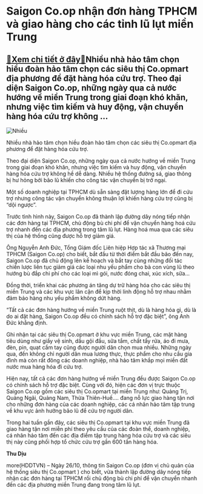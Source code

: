 Saigon Co.op nhận đơn hàng TPHCM và giao hàng cho các tỉnh lũ lụt miền Trung
============================================================================

[:gift:Xem chi tiết ở đây:gift:](https://hddtvn.com/saigon-co-op-nhan-don-hang-tphcm-va-giao-hang-cho-cac-tinh-lu-lut-mien-trung/)Nhiều nhà hảo tâm chọn hiều đoàn hảo tâm chọn các siêu thị Co.opmart địa phương để đặt hàng hóa cứu trợ. Theo đại diện Saigon Co.op, những ngày qua cả nước hướng về miền Trung trong giai đoạn khó khăn, nhưng việc tìm kiếm và huy động, vận chuyển hàng hóa cứu trợ không …
------------------------------------------------------------------------------------------------------------------------------------------------------------------------------------------------------------------------------------------------------------------------------





![Nhiều ](https://hddtvn.com/wp-content/uploads/2021/01/3558_NhiYu_Yoan_hYo_tam_chYn_cac_sieu_thY_Co.opmart_YYa_phYYng_YY_YYt_hang_hoa_cYu_trY_3.jpg "Nhiều ")


Nhiều nhà hảo tâm chọn hiều đoàn hảo tâm chọn các siêu thị Co.opmart địa phương để đặt hàng hóa cứu trợ.



Theo đại diện Saigon Co.op, những ngày qua cả nước hướng về miền Trung trong giai đoạn khó khăn, nhưng việc tìm kiếm và huy động, vận chuyển hàng hóa cứu trợ không hề dễ dàng. Nhiều hệ thống đường sá, giao thông bị hư hỏng bởi bão lũ khiến cho công tác vận chuyển bị trở ngại.


Một số doanh nghiệp tại TPHCM dù sẵn sàng đặt lượng hàng lớn để đi cứu trợ nhưng công tác vận chuyển không thuận lợi khiến hàng cứu trợ cũng bị “dội ngược”.


Trước tình hình này, Saigon Co.op đã thành lập đường dây nóng tiếp nhận các đơn hàng tại TPHCM, chủ động bù chi phí để vận chuyển hàng hoá cứu trợ nhanh đến các địa phương trong tâm lũ lụt. Hàng hoá mua qua các siêu thị của hệ thống cũng được hỗ trợ giảm giá.


Ông Nguyễn Anh Đức, Tổng Giám đốc Liên hiệp Hợp tác xã Thương mại TPHCM (Saigon Co.op) cho biết, bắt đầu từ thời điểm bắt đầu bão đến nay, Saigon Co.op đã chủ động lên kế hoạch và bắt tay cùng những đối tác chiến lược liên tục giảm giá các loại nhu yếu phẩm cho bà con vùng lũ theo hướng bù đắp chi phí cho các loại mì gói, nước đóng chai, xúc xích, sữa…


Đồng thời, triển khai các phương án tăng dự trữ hàng hóa cho các siêu thị miền Trung và các khu vực lân cận để kịp thời linh động hỗ trợ nhau nhằm đảm bảo hàng nhu yếu phẩm không dứt hàng.


“Tất cả các đơn hàng hướng về miền Trung ruột thịt, dù là hàng hóa gì, dù là do ai đặt hàng, Saigon Co.op đều có chính sách hỗ trợ đặc biệt”, ông Anh Đức khẳng định.


Ghi nhận tại các siêu thị Co.opmart ở khu vực miền Trung, các mặt hàng tiêu dùng như giấy vệ sinh, dầu gội đầu, sữa tắm, chất tẩy rửa, áo đi mưa, đèn, pin, quạt cầm tay cũng được người dân chọn mua nhiều. Những ngày qua, đến không chỉ người dân mua lương thực, thực phẩm cho nhu cầu gia đình mà còn rất đông các doanh nghiệp, nhà hảo tâm khắp mọi miền đất nước mua hàng hóa đi cứu trợ.


Hiện nay, tất cả các đơn hàng hướng về miền Trung đều được Saigon Co.op có chính sách hỗ trợ đặc biệt. Cùng với đó, hiện các đơn vị trực thuộc Saigon Co.op gồm các siêu thị Co.opmart tại miền Trung như: Quảng Trị, Quảng Ngãi, Quảng Nam, Thừa Thiên-Huế…. đang nỗ lực giao hàng tận nơi cho những đơn hàng của các doanh nghiệp, các cá nhân hảo tâm tập trung về khu vực ảnh hưởng bão lũ để cứu trợ người dân.


Trong hai tuần gần đây, các siêu thị Co.opmart tại khu vực miền Trung đã giao hàng tận nơi miễn phí theo yêu cầu của các đoàn thể, doanh nghiệp, cá nhân hảo tâm đến các địa điểm tập trung hàng hóa cứu trợ và các siêu thị này cũng phối hợp tổ chức cứu trợ gần 600 tấn hàng hóa.




**Thu Dịu**



more(HDDTVN) – Ngày 26/10, thông tin Saigon Co.op (đơn vị chủ quản của hệ thống siêu thị Co.opmart ) cho biết, vừa thành lập đường dây nóng tiếp nhận các đơn hàng tại TPHCM rồi chủ động bù chi phí để vận chuyển nhanh đến các địa phương miền Trung đang trong tâm lũ lụt.

